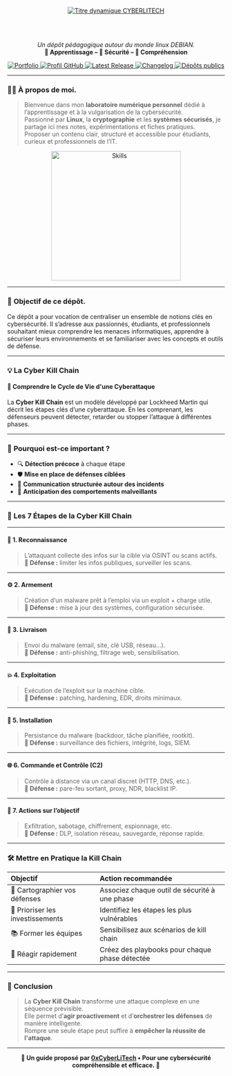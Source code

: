 
<div align="center">

  <br></br>
  
  <a href="https://github.com/0xCyberLiTech">
    <img src="https://readme-typing-svg.herokuapp.com?font=JetBrains+Mono&size=50&duration=6000&pause=1000000000&color=FF0048&center=true&vCenter=true&width=1100&lines=%3ECYBERLITECH_" alt="Titre dynamique CYBERLITECH" />
  </a>
  
  <br></br>
  
  <p align="center">
    <em>Un dépôt pédagogique autour du monde linux DEBIAN.</em><br>
    <b>📘 Apprentissage – 🔐 Sécurité – 🧠 Compréhension</b>
  </p>
  
  <p align="center">
    <a href="https://0xcyberlitech.github.io/">
      <img src="https://img.shields.io/badge/Portfolio-0xCyberLiTech-181717?logo=github&style=flat-square" alt="Portfolio" />
    </a>
    <a href="https://github.com/0xCyberLiTech">
      <img src="https://img.shields.io/badge/Profil-GitHub-181717?logo=github&style=flat-square" alt="Profil GitHub" />
    </a>
    <a href="https://github.com/0xCyberLiTech/0xcyberlitech/releases/latest">
      <img src="https://img.shields.io/github/v/release/0xCyberLiTech/0xcyberlitech?label=version" alt="Latest Release" />
    </a>
    <a href="https://github.com/0xCyberLiTech/0xcyberlitech/blob/main/CHANGELOG.md">
      <img src="https://img.shields.io/badge/📄%20CHANGELOG-0xcyberlitech-blue" alt="Changelog" />
    </a>
    <a href="https://github.com/0xCyberLiTech?tab=repositories">
      <img src="https://img.shields.io/badge/Dépôts-publics-blue?style=flat-square" alt="Dépôts publics" />
    </a>
  </p>

</div>

---

### 👨‍💻 **À propos de moi.**

> Bienvenue dans mon **laboratoire numérique personnel** dédié à l’apprentissage et à la vulgarisation de la cybersécurité.  
> Passionné par **Linux**, la **cryptographie** et les **systèmes sécurisés**, je partage ici mes notes, expérimentations et fiches pratiques.  
> Proposer un contenu clair, structuré et accessible pour étudiants, curieux et professionnels de l’IT.

<p align="center">
  <img src="https://skillicons.dev/icons?i=linux,debian,bash,docker,nginx,git,vim" alt="Skills" width="300" />
</p>

---

### 🎯 **Objectif de ce dépôt.**

Ce dépôt a pour vocation de centraliser un ensemble de notions clés en cybersécurité. Il s’adresse aux passionnés, étudiants, et professionnels souhaitant mieux comprendre les menaces informatiques, apprendre à sécuriser leurs environnements et se familiariser avec les concepts et outils de défense.

---

### 💡 **La Cyber Kill Chain**
#### 👋 Comprendre le Cycle de Vie d'une Cyberattaque

La **Cyber Kill Chain** est un modèle développé par Lockheed Martin qui décrit les étapes clés d’une cyberattaque. En les comprenant, les défenseurs peuvent détecter, retarder ou stopper l’attaque à différentes phases.

---

### 🚨 **Pourquoi est-ce important ?**

- 🔍 **Détection précoce** à chaque étape
- 🛡️ **Mise en place de défenses ciblées**
- 🤝 **Communication structurée autour des incidents**
- 🧠 **Anticipation des comportements malveillants**

---

### 🔁 **Les 7 Étapes de la Cyber Kill Chain**

---

#### 🔎 1. **Reconnaissance**
> L’attaquant collecte des infos sur la cible via OSINT ou scans actifs.  
**🎯 Défense :** limiter les infos publiques, surveiller les scans.

---

#### ⚙️ 2. **Armement**
> Création d’un malware prêt à l’emploi via un exploit + charge utile.  
**🎯 Défense :** mise à jour des systèmes, configuration sécurisée.

---

#### 📩 3. **Livraison**
> Envoi du malware (email, site, clé USB, réseau…).  
**🎯 Défense :** anti-phishing, filtrage web, sensibilisation.

---

#### 💥 4. **Exploitation**
> Exécution de l’exploit sur la machine cible.  
**🎯 Défense :** patching, hardening, EDR, droits minimaux.

---

#### 🧬 5. **Installation**
> Persistance du malware (backdoor, tâche planifiée, rootkit).  
**🎯 Défense :** surveillance des fichiers, intégrité, logs, SIEM.

---

#### 🌐 6. **Commande et Contrôle (C2)**
> Contrôle à distance via un canal discret (HTTP, DNS, etc.).  
**🎯 Défense :** pare-feu sortant, proxy, NDR, blacklist IP.

---

#### 🎯 7. **Actions sur l’objectif**
> Exfiltration, sabotage, chiffrement, espionnage, etc.  
**🎯 Défense :** DLP, isolation réseau, sauvegarde, réponse rapide.

---

### 🛠️ **Mettre en Pratique la Kill Chain**

| Objectif | Action recommandée |
|:--|:--|
| 🧭 Cartographier vos défenses | Associez chaque outil de sécurité à une phase |
| 💸 Prioriser les investissements | Identifiez les étapes les plus vulnérables |
| 📚 Former les équipes | Sensibilisez aux scénarios de kill chain |
| 🚨 Réagir rapidement | Créez des playbooks pour chaque phase détectée |

---

### 🧠 **Conclusion**

> La **Cyber Kill Chain** transforme une attaque complexe en une séquence prévisible.  
Elle permet d’**agir proactivement** et d’**orchestrer les défenses** de manière intelligente.  
Rompre une seule étape peut suffire à **empêcher la réussite de l'attaque**.

---

<p align="center">
  <b>🔐 Un guide proposé par <a href="https://github.com/0xCyberLiTech">0xCyberLiTech</a> • Pour une cybersécurité compréhensible et efficace. 🔐</b>
</p>
